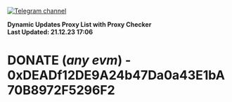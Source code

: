 [![Telegram channel](https://img.shields.io/endpoint?url=https://runkit.io/damiankrawczyk/telegram-badge/branches/master?url=https://t.me/n4z4v0d)](https://t.me/n4z4v0d) 

**Dynamic Updates Proxy List with Proxy Checker**  
**Last Updated: 21.12.23 17:06**

# DONATE (_any evm_) - 0xDEADf12DE9A24b47Da0a43E1bA70B8972F5296F2
